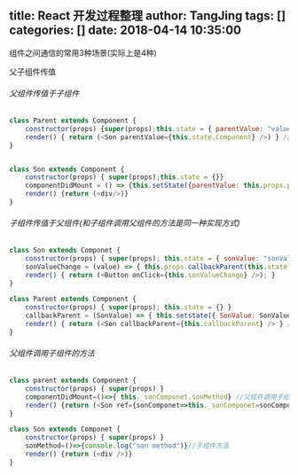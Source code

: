 title: React 开发过程整理
author: TangJing
tags: []
categories: []
date: 2018-04-14 10:35:00
---
组件之间通信的常用3种场景(实际上是4种)
<!-- more -->

父子组件传值

###### 父组件传值于子组件
```javaScript
class Parent extends Component {
    constructor(props) {super(props);this.state = { parentValue: "value" }} //需要传递给子组件的值
    render() { return (<Son parentValue={this.state.Component} />) } //通过组件绑定到子组件的 props 属性中
}


class Son extends Component {
    constructor(props) { super(props);this.state = {}}
    componentDidMount = () => {this.setState({parentValue: this.props.parentValue,});} //子组件挂载时从 props 中取
    render() {return (<div/>)}
}
```
###### 子组件传值于父组件(和子组件调用父组件的方法是同一种实现方式)
```javaScript
class Son extends Componet {
    constructor(props) { super(props); this.state = { sonValue: "sonValue" } } //需要传递给父组件的值
    sonValueChange = (value) => { this.props.callbackParent(this.state.sonValue) } //通过调用父组件的回调方法传递子组件的值
    render() { return (<Button onClick={this.sonValueChange} />); }
}

class Parent extends Component {
    constructor(props) { super(props); this.state = {} }
    callbackParent = (SonValue) => { this.setstate({ SonValue: SonValue }) } //定义父组件的回调方法获取子组件的值
    render() { return (<Son callbackParent={this.callbackParent} /> } //通过组件绑定回调方法
}
```
###### 父组件调用子组件的方法
``` javaScript
class parent extends Component {
    constructor(props) { super(props) }
    componentDidMount=()=>{ this._sonComponet.sonMethod} //父组件调用子组件  
    render() {return (<Son ref={sonComponet=>this._sonComponet=sonComponet}/>)} //组件上将子组件绑定到this上
}

class Son extends Componet {
    constructor(props) { super(props) }
    sonMethod=()=>{console.log("son method")}//子组件方法
    render() {return (<div />)}
}

```